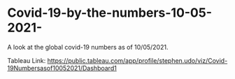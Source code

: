 # Covid-19-by-the-numbers-10-05-2021-
A look at the global covid-19 numbers as of 10/05/2021.

Tableau Link: https://public.tableau.com/app/profile/stephen.udo/viz/Covid-19Numbersasof10052021/Dashboard1
